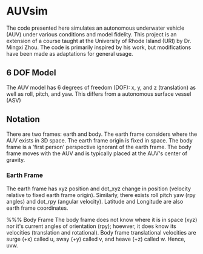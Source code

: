 # AUVsim

The code presented here simulates an autonomous underwater vehicle (AUV) under various conditions and model fidelity. This project is an extension of a course taught at the University of Rhode Island (URI) by Dr. Mingxi Zhou. The code is primarily inspired by his work, but modifications have been made as adaptations for general usage. 

## 6 DOF Model
The AUV model has 6 degrees of freedom (DOF): x, y, and z (translation) as well as roll, pitch, and yaw. This differs from a autonomous surface vessel (ASV) 

## Notation
There are two frames: earth and body. The earth frame considers where the AUV exists in 3D space. The earth frame origin is fixed in space. The body frame is a 'first person' perspective ignorant of the earth frame. The body frame moves with the AUV and is typically placed at the AUV's center of gravity. 

### Earth Frame
The earth frame has xyz position and dot_xyz change in position (velocity relative to fixed earth frame origin). Similarly, there exists roll pitch yaw (rpy angles) and dot_rpy (angular velocity). Latitude and Longitude are also earth frame coordinates.

%%% Body Frame
The body frame does not know where it is in space (xyz) nor it's current angles of orientation (rpy); hoewver, it does know its velocities (translation and rotational). Body frame translational velocities are surge (+x) called u, sway (+y) called v, and heave (+z) called w.  Hence, uvw. 
